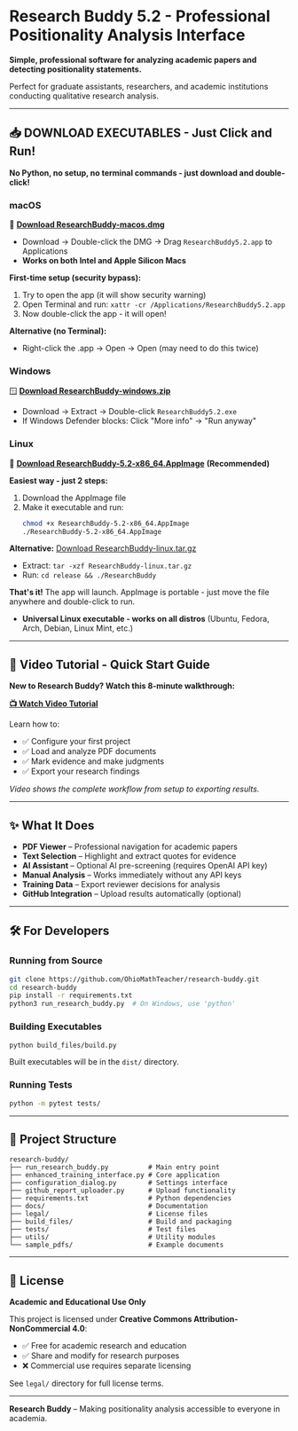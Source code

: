 # Research Buddy 5.2 - Professional Positionality Analysis Interface

**Simple, professional software for analyzing academic papers and detecting positionality statements.**

Perfect for graduate assistants, researchers, and academic institutions conducting qualitative research analysis.

---

## 📥 **DOWNLOAD EXECUTABLES - Just Click and Run!**

**No Python, no setup, no terminal commands - just download and double-click!**

### **macOS**
🍎 [**Download ResearchBuddy-macos.dmg**](https://github.com/OhioMathTeacher/research-buddy/releases/download/v5.2/ResearchBuddy-macos.dmg) 
- Download → Double-click the DMG → Drag `ResearchBuddy5.2.app` to Applications
- **Works on both Intel and Apple Silicon Macs**

**First-time setup (security bypass):**
1. Try to open the app (it will show security warning)
2. Open Terminal and run: `xattr -cr /Applications/ResearchBuddy5.2.app`
3. Now double-click the app - it will open!

**Alternative (no Terminal):**
- Right-click the .app → Open → Open (may need to do this twice)

### **Windows**  
🪟 [**Download ResearchBuddy-windows.zip**](https://github.com/OhioMathTeacher/research-buddy/releases/download/v5.2/ResearchBuddy-windows.zip)
- Download → Extract → Double-click `ResearchBuddy5.2.exe`
- If Windows Defender blocks: Click "More info" → "Run anyway"

### **Linux**
🐧 [**Download ResearchBuddy-5.2-x86_64.AppImage**](https://github.com/OhioMathTeacher/research-buddy/releases/download/v5.2/ResearchBuddy-5.2-x86_64.AppImage) **(Recommended)**

**Easiest way - just 2 steps:**
1. Download the AppImage file
2. Make it executable and run:
   ```bash
   chmod +x ResearchBuddy-5.2-x86_64.AppImage
   ./ResearchBuddy-5.2-x86_64.AppImage
   ```

**Alternative:** [Download ResearchBuddy-linux.tar.gz](https://github.com/OhioMathTeacher/research-buddy/releases/download/v5.2/ResearchBuddy-linux.tar.gz)
- Extract: `tar -xzf ResearchBuddy-linux.tar.gz`
- Run: `cd release && ./ResearchBuddy`

**That's it!** The app will launch. AppImage is portable - just move the file anywhere and double-click to run.

- **Universal Linux executable - works on all distros** (Ubuntu, Fedora, Arch, Debian, Linux Mint, etc.)

---

## 🎥 **Video Tutorial - Quick Start Guide**

**New to Research Buddy? Watch this 8-minute walkthrough:**

[**📺 Watch Video Tutorial**](docs/video_tutorial/ResearchBuddyVideoTutorial.mp4)

Learn how to:
- ✅ Configure your first project
- ✅ Load and analyze PDF documents  
- ✅ Mark evidence and make judgments
- ✅ Export your research findings

*Video shows the complete workflow from setup to exporting results.*

---

## ✨ **What It Does**

* **PDF Viewer** – Professional navigation for academic papers
* **Text Selection** – Highlight and extract quotes for evidence
* **AI Assistant** – Optional AI pre-screening (requires OpenAI API key)
* **Manual Analysis** – Works immediately without any API keys
* **Training Data** – Export reviewer decisions for analysis
* **GitHub Integration** – Upload results automatically (optional)

---

## 🛠️ **For Developers**

### Running from Source
```bash
git clone https://github.com/OhioMathTeacher/research-buddy.git
cd research-buddy
pip install -r requirements.txt
python3 run_research_buddy.py  # On Windows, use 'python'
```

### Building Executables
```bash
python build_files/build.py
```

Built executables will be in the `dist/` directory.

### Running Tests
```bash
python -m pytest tests/
```

---

## 📁 **Project Structure**

```
research-buddy/
├── run_research_buddy.py          # Main entry point
├── enhanced_training_interface.py # Core application
├── configuration_dialog.py        # Settings interface  
├── github_report_uploader.py      # Upload functionality
├── requirements.txt               # Python dependencies
├── docs/                          # Documentation
├── legal/                         # License files
├── build_files/                   # Build and packaging
├── tests/                         # Test files
├── utils/                         # Utility modules
└── sample_pdfs/                   # Example documents
```
---

## 📜 **License**

**Academic and Educational Use Only**

This project is licensed under **Creative Commons Attribution-NonCommercial 4.0**:

* ✅ Free for academic research and education
* ✅ Share and modify for research purposes
* ❌ Commercial use requires separate licensing

See `legal/` directory for full license terms.

---

**Research Buddy** – Making positionality analysis accessible to everyone in academia.
